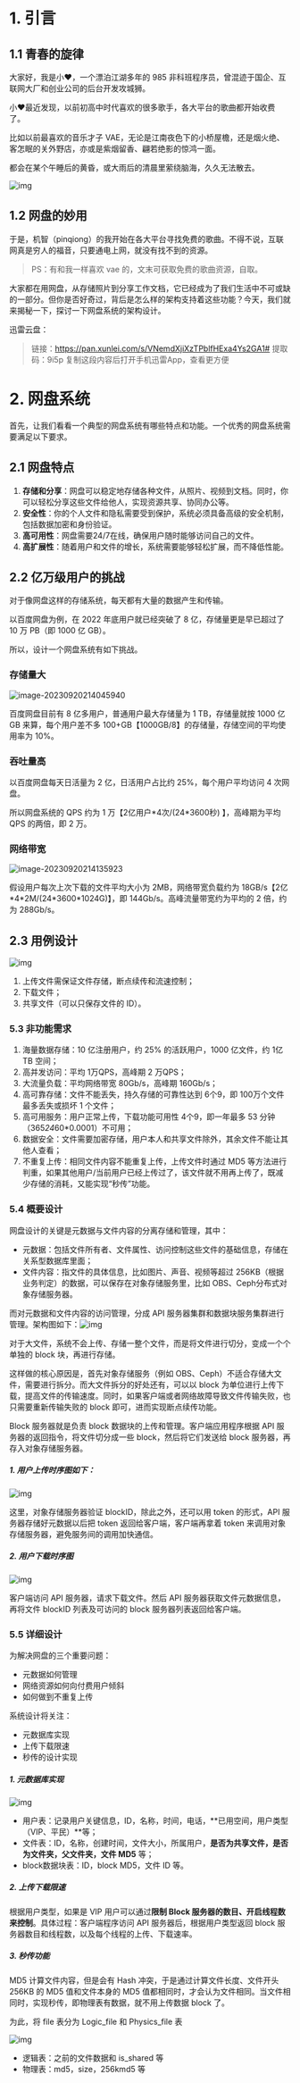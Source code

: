 # 1. 引言

## 1.1 青春的旋律

大家好，我是小❤，一个漂泊江湖多年的 985 非科班程序员，曾混迹于国企、互联网大厂和创业公司的后台开发攻城狮。

小❤最近发现，以前初高中时代喜欢的很多歌手，各大平台的歌曲都开始收费了。

比如以前最喜欢的音乐才子 VAE，无论是江南夜色下的小桥屋檐，还是烟火绝、客怎眠的关外野店，亦或是紫烟留香、翩若绝影的惊鸿一面。

都会在某个午睡后的黄昏，或大雨后的清晨里萦绕脑海，久久无法散去。

![img](imgs/wy.jpg)



## 1.2 网盘的妙用

于是，机智（pinqiong）的我开始在各大平台寻找免费的歌曲。不得不说，互联网真是穷人的福音，只要通电上网，就没有找不到的资源。

> PS：有和我一样喜欢 vae 的，文末可获取免费的歌曲资源，自取。

大家都在用网盘，从存储照片到分享工作文档，它已经成为了我们生活中不可或缺的一部分。但你是否好奇过，背后是怎么样的架构支持着这些功能？今天，我们就来揭秘一下，探讨一下网盘系统的架构设计。



迅雷云盘：

> 链接：https://pan.xunlei.com/s/VNemdXjiXzTPblfHExa4Ys2GA1#
> 提取码：9i5p
> 复制这段内容后打开手机迅雷App，查看更方便



# 2. 网盘系统

首先，让我们看看一个典型的网盘系统有哪些特点和功能。一个优秀的网盘系统需要满足以下要求。

## 2.1 网盘特点

1. **存储和分享**：网盘可以稳定地存储各种文件，从照片、视频到文档。同时，你可以轻松分享这些文件给他人，实现资源共享、协同办公等。
2. **安全性**：你的个人文件和隐私需要受到保护，系统必须具备高级的安全机制，包括数据加密和身份验证。
3. **高可用性**：网盘需要24/7在线，确保用户随时能够访问自己的文件。
4. **高扩展性**：随着用户和文件的增长，系统需要能够轻松扩展，而不降低性能。



## 2.2 亿万级用户的挑战

对于像网盘这样的存储系统，每天都有大量的数据产生和传输。

以百度网盘为例，在 2022 年底用户就已经突破了 8 亿，存储量更是早已超过了 10 万 PB（即 1000 亿 GB）。

所以，设计一个网盘系统有如下挑战。

### 存储量大

![image-20230920214045940](imgs/image-20230920214045940.png)

百度网盘目前有 8 亿多用户，普通用户最大存储量为 1 TB，存储量就按 1000 亿 GB 来算，每个用户差不多 100+GB【1000GB/8】的存储量，存储空间的平均使用率为 10%。



### 吞吐量高

以百度网盘每天日活量为 2 亿，日活用户占比约 25%，每个用户平均访问 4 次网盘。

所以网盘系统的 QPS 约为 1 万【2亿用户\*4次/(24*3600秒) 】，高峰期为平均 QPS 的两倍，即 2 万。



### 网络带宽

![image-20230920214135923](imgs/image-20230920214135923.png)

假设用户每次上次下载的文件平均大小为 2MB，网络带宽负载约为 18GB/s【2亿\*4*2M/(24\*3600\*1024G)】，即 144Gb/s。高峰流量带宽约为平均的 2 倍，约为 288Gb/s。



## 2.3 用例设计

![img](imgs/1671106067426-a4b09c10-5faa-433b-b72b-4aa20e62ff4c.png)

1. 上传文件需保证文件存储，断点续传和流速控制；
2. 下载文件；
3. 共享文件（可以只保存文件的 ID）。

### 5.3 非功能需求

1. 海量数据存储：10 亿注册用户，约 25% 的活跃用户，1000 亿文件，约 1亿TB 空间；
2. 高并发访问：平均 1万QPS，高峰期 2 万QPS；
3. 大流量负载：平均网络带宽 80Gb/s，高峰期 160Gb/s；
4. 高可靠存储：文件不能丢失，持久存储的可靠性达到 6个9，即 100万个文件最多丢失或损坏 1 个文件；
5. 高可用服务：用户正常上传，下载功能可用性 4个9，即一年最多 53 分钟（365*24*60*0.0001）不可用；
6. 数据安全：文件需要加密存储，用户本人和共享文件除外，其余文件不能让其他人查看；
7. 不重复上传：相同文件内容不能重复上传，上传文件时通过 MD5 等方法进行判重，如果其他用户/当前用户已经上传过了，该文件就不用再上传了，既减少存储的消耗，又能实现“秒传”功能。

### 5.4 概要设计

网盘设计的关键是元数据与文件内容的分离存储和管理，其中：

- 元数据：包括文件所有者、文件属性、访问控制这些文件的基础信息，存储在关系型数据库里面；
- 文件内容：指文件的具体信息，比如图片、声音、视频等超过 256KB（根据业务判定）的数据，可以保存在对象存储服务里，比如 OBS、Ceph分布式对象存储服务器。

而对元数据和文件内容的访问管理，分成 API 服务器集群和数据块服务集群进行管理。架构图如下：![img](imgs/1671112766221-cf249a3f-e6ab-4859-b8a4-244334946507.png)

对于大文件，系统不会上传、存储一整个文件，而是将文件进行切分，变成一个个单独的 block 块，再进行存储。

这样做的核心原因是，首先对象存储服务（例如 OBS、Ceph）不适合存储大文件，需要进行拆分。而大文件拆分的好处还有，可以以 block 为单位进行上传下载，提高文件的传输速度。同时，如果客户端或者网络故障导致文件传输失败，也只需要重新传输失败的 block 即可，进而实现断点续传功能。

Block 服务器就是负责 block 数据块的上传和管理。客户端应用程序根据 API 服务器的返回指令，将文件切分成一些 block，然后将它们发送给 block 服务器，再存入对象存储服务器。

##### 1. 用户上传时序图如下：

![img](imgs/1671117373655-c7e7692f-e52b-48c5-b6a4-77b1103a54dc.png)

这里，对象存储服务器验证 blockID，除此之外，还可以用 token 的形式，API 服务器存储好元数据以后把 token 返回给客户端，客户端再拿着 token 来调用对象存储服务器，避免服务间的调用加快通信。

##### 2. 用户下载时序图

![img](imgs/1671118180998-3682d086-5323-4857-9882-b48822a81940.png)

客户端访问 API 服务器，请求下载文件。然后 API 服务器获取文件元数据信息，再将文件 blockID 列表及可访问的 block 服务器列表返回给客户端。

### 5.5 详细设计

为解决网盘的三个重要问题：

- 元数据如何管理
- 网络资源如何向付费用户倾斜
- 如何做到不重复上传

系统设计将关注：

- 元数据库实现
- 上传下载限速
- 秒传的设计实现

##### 1. 元数据库实现

![img](imgs/1671118449022-533c1791-c49b-46a6-b2ae-5b2d4c7093a6.png)

- 用户表：记录用户关键信息，ID，名称，时间，电话，**已用空间，用户类型（VIP、平民）**等；
- 文件表：ID，名称，创建时间，文件大小，所属用户，**是否为共享文件，是否为文件夹，父文件夹，文件 MD5** 等；
- block数据块表：ID，block MD5，文件 ID 等。

##### 2. 上传下载限速

根据用户类型，如果是 VIP 用户可以通过**限制 Block 服务器的数目、开启线程数来控制**。具体过程：客户端程序访问 API 服务器后，根据用户类型返回 block 服务器数目和线程数，以及每个线程的上传、下载速率。

##### 3. 秒传功能

MD5 计算文件内容，但是会有 Hash 冲突，于是通过计算文件长度、文件开头 256KB 的 MD5 值和文件本身的 MD5 值都相同时，才会认为文件相同。当文件相同时，实现秒传，即物理表有数据，就不用上传数据 block 了。

为此，将 file 表分为 Logic_file 和 Physics_file 表

![img](imgs/1671119015158-35e4e856-4e30-448b-99f2-414544105187.png)

- 逻辑表：之前的文件数据和 is_shared 等
- 物理表：md5，size，256kmd5 等